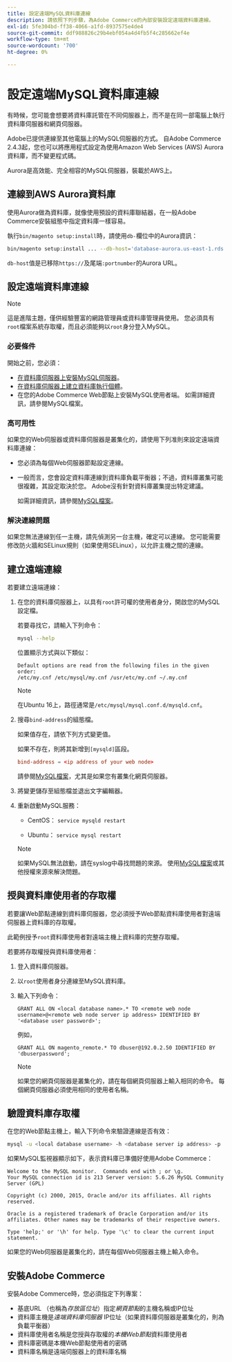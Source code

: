 ```yaml
---
title: 設定遠端MySQL資料庫連線
description: 請依照下列步驟，為Adobe Commerce的內部安裝設定遠端資料庫連線。
exl-id: 5fe304bd-ff38-4066-a1fd-8937575e4de4
source-git-commit: ddf988826c29b4ebf054a4d4fb5f4c285662ef4e
workflow-type: tm+mt
source-wordcount: '700'
ht-degree: 0%

---
```


# 設定遠端MySQL資料庫連線

有時候，您可能會想要將資料庫託管在不同伺服器上，而不是在同一部電腦上執行資料庫伺服器和網頁伺服器。

Adobe已提供連線至其他電腦上的MySQL伺服器的方式。 自Adobe Commerce 2.4.3起，您也可以將應用程式設定為使用Amazon Web Services (AWS) Aurora資料庫，而不變更程式碼。

Aurora是高效能、完全相容的MySQL伺服器，裝載於AWS上。

## 連線到AWS Aurora資料庫

使用Aurora做為資料庫，就像使用預設的資料庫聯結器，在一般Adobe Commerce安裝組態中指定資料庫一樣容易。

執行`bin/magento setup:install`時，請使用`db-`欄位中的Aurora資訊：

```bash
bin/magento setup:install ... --db-host='database-aurora.us-east-1.rds.amazonaws.com' --db-name='magento2' --db-user='username' --db-password='password' ...
```

`db-host`值是已移除`https://`及尾端`:portnumber`的Aurora URL。

## 設定遠端資料庫連線

>[!NOTE]
>
>這是進階主題，僅供經驗豐富的網路管理員或資料庫管理員使用。 您必須具有`root`檔案系統存取權，而且必須能夠以`root`身分登入MySQL。

### 必要條件

開始之前，您必須：

* [在資料庫伺服器上安裝MySQL伺服器](mysql.md)。
* [在資料庫伺服器上建立資料庫執行個體](mysql.md#configuring-the-database-instance)。
* 在您的Adobe Commerce Web節點上安裝MySQL使用者端。 如需詳細資訊，請參閱MySQL檔案。

### 高可用性

如果您的Web伺服器或資料庫伺服器是叢集化的，請使用下列准則來設定遠端資料庫連線：

* 您必須為每個Web伺服器節點設定連線。
* 一般而言，您會設定資料庫連線到資料庫負載平衡器；不過，資料庫叢集可能很複雜，其設定取決於您。 Adobe沒有針對資料庫叢集提出特定建議。

  如需詳細資訊，請參閱[MySQL檔案](https://dev.mysql.com/doc/refman/5.6/en/mysql-cluster.html)。

### 解決連線問題

如果您無法連線到任一主機，請先偵測另一台主機，確定可以連線。 您可能需要修改防火牆和SELinux規則（如果使用SELinux），以允許主機之間的連線。

## 建立遠端連線

若要建立遠端連線：

1. 在您的資料庫伺服器上，以具有`root`許可權的使用者身分，開啟您的MySQL設定檔。

   若要尋找它，請輸入下列命令：

   ```bash
   mysql --help
   ```

   位置顯示方式與以下類似：

   ```terminal
   Default options are read from the following files in the given order:
   /etc/my.cnf /etc/mysql/my.cnf /usr/etc/my.cnf ~/.my.cnf
   ```

   >[!NOTE]
   >
   >在Ubuntu 16上，路徑通常是`/etc/mysql/mysql.conf.d/mysqld.cnf`。

1. 搜尋`bind-address`的組態檔。

   如果值存在，請依下列方式變更值。

   如果不存在，則將其新增到`[mysqld]`區段。

   ```conf
   bind-address = <ip address of your web node>
   ```

   請參閱[MySQL檔案](https://dev.mysql.com/doc/refman/5.6/en/server-options.html)，尤其是如果您有叢集化網頁伺服器。

1. 將變更儲存至組態檔並退出文字編輯器。
1. 重新啟動MySQL服務：

   * CentOS： `service mysqld restart`

   * Ubuntu： `service mysql restart`

   >[!NOTE]
   >
   >如果MySQL無法啟動，請在syslog中尋找問題的來源。 使用[MySQL檔案](https://dev.mysql.com/doc/refman/5.6/en/server-options.html#option_mysqld_bind-address)或其他授權來源來解決問題。

## 授與資料庫使用者的存取權

若要讓Web節點連線到資料庫伺服器，您必須授予Web節點資料庫使用者對遠端伺服器上資料庫的存取權。

此範例授予`root`資料庫使用者對遠端主機上資料庫的完整存取權。

若要將存取權授與資料庫使用者：

1. 登入資料庫伺服器。
1. 以`root`使用者身分連線至MySQL資料庫。
1. 輸入下列命令：

   ```shell
   GRANT ALL ON <local database name>.* TO <remote web node username>@<remote web node server ip address> IDENTIFIED BY '<database user password>';
   ```

   例如，

   ```shell
   GRANT ALL ON magento_remote.* TO dbuser@192.0.2.50 IDENTIFIED BY 'dbuserpassword';
   ```

   >[!NOTE]
   >
   >如果您的網頁伺服器是叢集化的，請在每個網頁伺服器上輸入相同的命令。 每個網頁伺服器必須使用相同的使用者名稱。

## 驗證資料庫存取權

在您的Web節點主機上，輸入下列命令來驗證連線是否有效：

```bash
mysql -u <local database username> -h <database server ip address> -p
```

如果MySQL監視器顯示如下，表示資料庫已準備好使用Adobe Commerce：

```terminal
Welcome to the MySQL monitor.  Commands end with ; or \g.
Your MySQL connection id is 213 Server version: 5.6.26 MySQL Community Server (GPL)

Copyright (c) 2000, 2015, Oracle and/or its affiliates. All rights reserved.

Oracle is a registered trademark of Oracle Corporation and/or its affiliates. Other names may be trademarks of their respective owners.

Type 'help;' or '\h' for help. Type '\c' to clear the current input statement.
```

如果您的Web伺服器是叢集化的，請在每個Web伺服器主機上輸入命令。

## 安裝Adobe Commerce

安裝Adobe Commerce時，您必須指定下列專案：

* 基底URL （也稱為&#x200B;*存放區位址*）指定&#x200B;*網頁節點*&#x200B;的主機名稱或IP位址
* 資料庫主機是&#x200B;*遠端資料庫伺服器* IP位址（如果資料庫伺服器是叢集化的，則為負載平衡器）
* 資料庫使用者名稱是您授與存取權的&#x200B;*本機Web節點*&#x200B;資料庫使用者
* 資料庫密碼是本機Web節點使用者的密碼
* 資料庫名稱是遠端伺服器上的資料庫名稱
